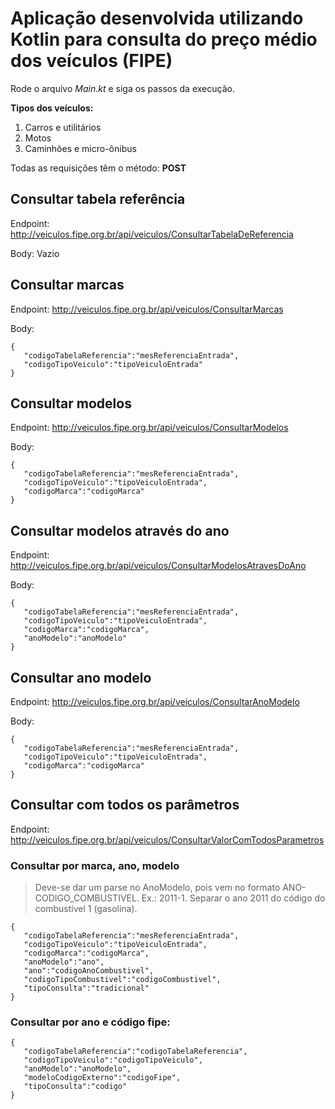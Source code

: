 # Aplicação desenvolvida utilizando Kotlin para consulta do preço médio dos veículos (FIPE)

Rode o arquivo _Main.kt_ e siga os passos da execução.

**Tipos dos veículos:**
1. Carros e utilitários 
2. Motos
3. Caminhões e micro-ônibus

Todas as requisições têm o método: **POST**

## **Consultar tabela referência**
Endpoint: http://veiculos.fipe.org.br/api/veiculos/ConsultarTabelaDeReferencia

Body: Vazio

## **Consultar marcas**
Endpoint: http://veiculos.fipe.org.br/api/veiculos/ConsultarMarcas

Body: 
```
{
   "codigoTabelaReferencia":"mesReferenciaEntrada",
   "codigoTipoVeiculo":"tipoVeiculoEntrada"
}
```

## **Consultar modelos**
Endpoint: http://veiculos.fipe.org.br/api/veiculos/ConsultarModelos

Body:
```
{
   "codigoTabelaReferencia":"mesReferenciaEntrada",
   "codigoTipoVeiculo":"tipoVeiculoEntrada",
   "codigoMarca":"codigoMarca"
}
```

## **Consultar modelos através do ano**
Endpoint: http://veiculos.fipe.org.br/api/veiculos/ConsultarModelosAtravesDoAno

Body:
```
{
   "codigoTabelaReferencia":"mesReferenciaEntrada",
   "codigoTipoVeiculo":"tipoVeiculoEntrada",
   "codigoMarca":"codigoMarca",
   "anoModelo":"anoModelo"
}
```

## **Consultar ano modelo**
Endpoint: http://veiculos.fipe.org.br/api/veiculos/ConsultarAnoModelo

Body:
```
{
   "codigoTabelaReferencia":"mesReferenciaEntrada",
   "codigoTipoVeiculo":"tipoVeiculoEntrada",
   "codigoMarca":"codigoMarca"
}
```

## **Consultar com todos os parâmetros**
Endpoint: http://veiculos.fipe.org.br/api/veiculos/ConsultarValorComTodosParametros

### **Consultar por marca, ano, modelo**
> Deve-se dar um parse no AnoModelo, pois vem no formato ANO-CODIGO_COMBUSTIVEL. Ex.: 2011-1. Separar o ano 2011 do código do combustível 1 (gasolina).
```
{
   "codigoTabelaReferencia":"mesReferenciaEntrada",
   "codigoTipoVeiculo":"tipoVeiculoEntrada",
   "codigoMarca":"codigoMarca",
   "anoModelo":"ano",
   "ano":"codigoAnoCombustivel",
   "codigoTipoCombustivel":"codigoCombustivel",
   "tipoConsulta":"tradicional"
}
```

### **Consultar por ano e código fipe**:
```
{
   "codigoTabelaReferencia":"codigoTabelaReferencia",
   "codigoTipoVeiculo":"codigoTipoVeiculo",
   "anoModelo":"anoModelo",
   "modeloCodigoExterno":"codigoFipe",
   "tipoConsulta":"codigo"
}
```
